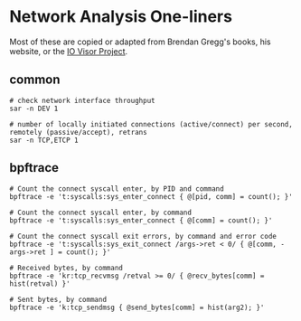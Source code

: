 # Network Analysis One-liners

Most of these are copied or adapted from Brendan Gregg's books, his website, or the [IO Visor Project](https://github.com/iovisor).


## common

```
# check network interface throughput
sar -n DEV 1

# number of locally initiated connections (active/connect) per second, remotely (passive/accept), retrans
sar -n TCP,ETCP 1
```


## bpftrace

```
# Count the connect syscall enter, by PID and command
bpftrace -e 't:syscalls:sys_enter_connect { @[pid, comm] = count(); }'

# Count the connect syscall enter, by command
bpftrace -e 't:syscalls:sys_enter_connect { @[comm] = count(); }'

# Count the connect syscall exit errors, by command and error code
bpftrace -e 't:syscalls:sys_exit_connect /args->ret < 0/ { @[comm, - args->ret ] = count(); }'

# Received bytes, by command
bpftrace -e 'kr:tcp_recvmsg /retval >= 0/ { @recv_bytes[comm] = hist(retval) }'

# Sent bytes, by command
bpftrace -e 'k:tcp_sendmsg { @send_bytes[comm] = hist(arg2); }'
```